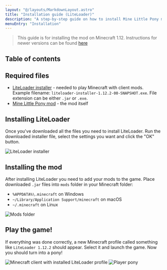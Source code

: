 ```yaml
---
layout: "@/layouts/MarkdownLayout.astro"
title: "Installation guide (LiteLoader)"
description: "A step-by-step guide on how to install Mine Little Pony mod for LiteLoader"
menuEntry: "Installation"
---
```


> This guide is for installing the mod on Minecraft 1.12. Instructions for newer versions can be found [here](/installation/)

## Table of contents

## Required files

- [LiteLoader installer](https://www.liteloader.com/download) - needed to play Minecraft with client mods. Example filename: `liteloader-installer-1.12.2-00-SNAPSHOT.exe`. File extension can be either `.jar` or `.exe`.
- [Mine Little Pony mod](https://github.com/MineLittlePony/MineLittlePony/releases/tag/1.12.2.3.2.11a) - the mod itself

## Installing LiteLoader

Once you've downloaded all the files you need to install LiteLoader. Run the downloaded installer file, select the settings you want and click the "OK" button.

![LiteLoader installer](/installation/legacy/liteloader-installer.png 'LiteLoader installer')

## Installing the mod

After installing LiteLoader you need to add your mods to the game. Place downloaded `.jar` files into `mods` folder in your Minecraft folder:

- `%APPDATA%\.minecraft` on Windows
- `~/Library/Application Support/minecraft` on macOS
- `~/.minecraft` on Linux

![Mods folder](/installation/legacy/mods-folder.png 'Mods folder')

## Play the game!

If everything was done correctly, a new Minecraft profile called something like `LiteLoader 1.12.2` should appear. Select it and launch the game. Now you should turn into a pony!

![Minecraft client with installed LiteLoader profile](/installation/legacy/minecraft-client.png 'Minecraft client with installed Fabric profile')
![Player pony](/installation/legacy/ingame.png 'Player pony')

